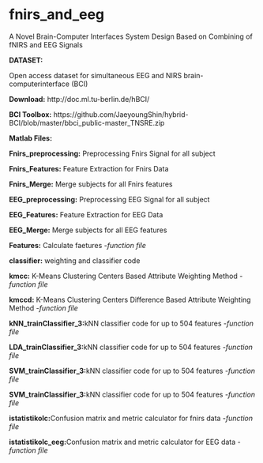 # fnirs_and_eeg
A Novel Brain-Computer Interfaces System Design Based on Combining of fNIRS and EEG Signals

<p><b>DATASET:</b></p>
Open access dataset for simultaneous EEG and NIRS brain-computerinterface (BCI)
<p><b>Download:</b> <href=http://doc.ml.tu-berlin.de/hBCI/>http://doc.ml.tu-berlin.de/hBCI/</href>

<p><b>BCI Toolbox:</b> <href=https://github.com/JaeyoungShin/hybrid-BCI/blob/master/bbci_public-master_TNSRE.zip>https://github.com/JaeyoungShin/hybrid-BCI/blob/master/bbci_public-master_TNSRE.zip</href>

<p><b>Matlab Files:</b></p>
<p><b>Fnirs_preprocessing:</b> Preprocessing Fnirs Signal for all subject </p>
<p><b>Fnirs_Features:</b> Feature Extraction for Fnirs Data</p>
<p><b>Fnirs_Merge:</b> Merge subjects for all Fnirs features</p>
<p></p>
<p></p>
<p><b>EEG_preprocessing:</b> Preprocessing EEG Signal for all subject </p>
<p><b>EEG_Features:</b> Feature Extraction for EEG Data</p>
<p><b>EEG_Merge:</b> Merge subjects for all EEG features</p>
<p></p>
<p></p>
<p><b>Features:</b> Calculate faetures <i>-function file</i></p>
<p><b>classifier:</b> weighting and classifier code</p>
<p><b>kmcc:</b> K-Means Clustering Centers Based Attribute Weighting Method <i>-function file</i></p>
<p><b>kmccd:</b> K-Means Clustering Centers Difference Based Attribute Weighting Method <i>-function file</i></p>
<p><b>kNN_trainClassifier_3:</b>kNN classifier code for up to 504 features <i>-function file</i></p>
<p><b>LDA_trainClassifier_3:</b>kNN classifier code for up to 504 features <i>-function file</i></p>
<p><b>SVM_trainClassifier_3:</b>kNN classifier code for up to 504 features <i>-function file</i></p>
<p><b>SVM_trainClassifier_3:</b>kNN classifier code for up to 504 features <i>-function file</i></p>
<p><b>istatistikolc:</b>Confusion matrix and metric calculator for fnirs data <i>-function file</i></p>
<p><b>istatistikolc_eeg:</b>Confusion matrix and metric calculator for EEG data <i>-function file</i></p>
